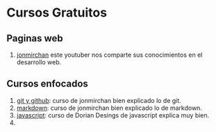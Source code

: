 # Cursos Gratuitos 

## Paginas web 

1. [jonmirchan](https://jonmircha.com/cursos) este youtuber nos comparte sus conocimientos en el desarrollo web. 

## Cursos enfocados

1. [git y github](https://www.youtube.com/watch?v=suzMNqDQiyU&ab_channel=jonmircha): curso de jonmirchan bien explicado lo de git.
2. [markdown](https://www.youtube.com/watch?v=FlsoBiteuPM&t=32s&ab_channel=jonmircha): curso de jonmirchan bien explicado lo de markdown.
3. [javascript](https://www.youtube.com/watch?v=tGtxX5x8pKU&list=PLROIqh_5RZeBAnmi0rqLkyZIAVmT5lZxG&ab_channel=DorianDesings): curso de Dorian Desings de javascript explica muy bien. 
4. 